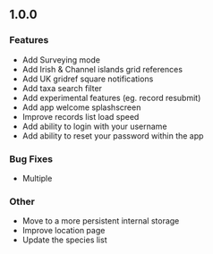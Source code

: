 ## 1.0.0

### Features

* Add Surveying mode
* Add Irish & Channel islands grid references
* Add UK gridref square notifications
* Add taxa search filter
* Add experimental features (eg. record resubmit)
* Add app welcome splashscreen
* Improve records list load speed
* Add ability to login with your username
* Add ability to reset your password within the app


### Bug Fixes

* Multiple

### Other
* Move to a more persistent internal storage
* Improve location page
* Update the species list
